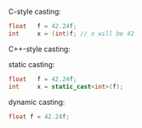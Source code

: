 C-style casting:

```C
float	f = 42.24f;
int		x = (int)f; // x will be 42
```

C++-style casting:

static casting:
```C++
float	f = 42.24f;
int		x = static_cast<int>(f);
```

dynamic casting:

```C++
float f = 42.24f;
```
